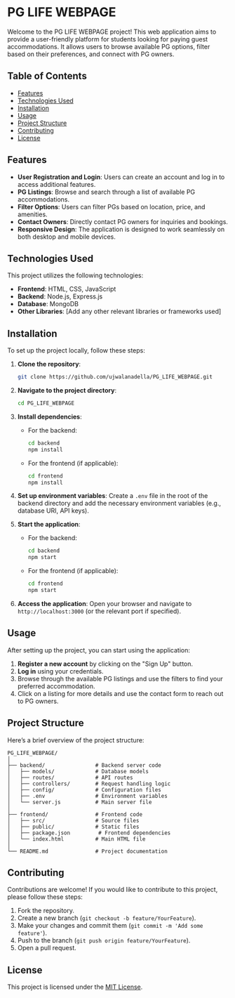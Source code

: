 # PG LIFE WEBPAGE

Welcome to the PG LIFE WEBPAGE project! This web application aims to provide a user-friendly platform for students looking for paying guest accommodations. It allows users to browse available PG options, filter based on their preferences, and connect with PG owners.

## Table of Contents

- [Features](#features)
- [Technologies Used](#technologies-used)
- [Installation](#installation)
- [Usage](#usage)
- [Project Structure](#project-structure)
- [Contributing](#contributing)
- [License](#license)

## Features

- **User Registration and Login**: Users can create an account and log in to access additional features.
- **PG Listings**: Browse and search through a list of available PG accommodations.
- **Filter Options**: Users can filter PGs based on location, price, and amenities.
- **Contact Owners**: Directly contact PG owners for inquiries and bookings.
- **Responsive Design**: The application is designed to work seamlessly on both desktop and mobile devices.

## Technologies Used

This project utilizes the following technologies:

- **Frontend**: HTML, CSS, JavaScript
- **Backend**: Node.js, Express.js
- **Database**: MongoDB
- **Other Libraries**: [Add any other relevant libraries or frameworks used]

## Installation

To set up the project locally, follow these steps:

1. **Clone the repository**:
   ```bash
   git clone https://github.com/ujwalanadella/PG_LIFE_WEBPAGE.git
   ```

2. **Navigate to the project directory**:
   ```bash
   cd PG_LIFE_WEBPAGE
   ```

3. **Install dependencies**:
   - For the backend:
     ```bash
     cd backend
     npm install
     ```
   - For the frontend (if applicable):
     ```bash
     cd frontend
     npm install
     ```

4. **Set up environment variables**:
   Create a `.env` file in the root of the backend directory and add the necessary environment variables (e.g., database URI, API keys).

5. **Start the application**:
   - For the backend:
     ```bash
     cd backend
     npm start
     ```
   - For the frontend (if applicable):
     ```bash
     cd frontend
     npm start
     ```

6. **Access the application**:
   Open your browser and navigate to `http://localhost:3000` (or the relevant port if specified).

## Usage

After setting up the project, you can start using the application:

1. **Register a new account** by clicking on the "Sign Up" button.
2. **Log in** using your credentials.
3. Browse through the available PG listings and use the filters to find your preferred accommodation.
4. Click on a listing for more details and use the contact form to reach out to PG owners.

## Project Structure

Here’s a brief overview of the project structure:

```
PG_LIFE_WEBPAGE/
│
├── backend/                # Backend server code
│   ├── models/             # Database models
│   ├── routes/             # API routes
│   ├── controllers/        # Request handling logic
│   ├── config/             # Configuration files
│   ├── .env                # Environment variables
│   └── server.js           # Main server file
│
├── frontend/               # Frontend code
│   ├── src/                # Source files
│   ├── public/             # Static files
│   ├── package.json         # Frontend dependencies
│   └── index.html          # Main HTML file
│
└── README.md               # Project documentation
```

## Contributing

Contributions are welcome! If you would like to contribute to this project, please follow these steps:

1. Fork the repository.
2. Create a new branch (`git checkout -b feature/YourFeature`).
3. Make your changes and commit them (`git commit -m 'Add some feature'`).
4. Push to the branch (`git push origin feature/YourFeature`).
5. Open a pull request.

## License

This project is licensed under the [MIT License](LICENSE).

